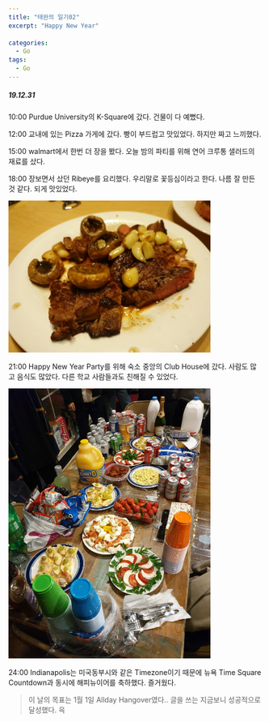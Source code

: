 ```yaml
---
title: "태완의 일기02"
excerpt: "Happy New Year"

categories:
  - Go
tags:
  - Go
---
```




##### 19.12.31

10:00 Purdue University의 K-Square에 갔다. 건물이 다 예뻤다.

12:00 교내에 있는 Pizza 가게에 갔다. 빵이 부드럽고 맛있었다. 하지만 짜고 느끼했다.

15:00 walmart에서 한번 더 장을 봤다. 오늘 밤의 파티를 위해 연어 크루통 샐러드의 재료를 샀다.

18:00 장보면서 샀던 Ribeye를 요리했다. 우리말로 꽃등심이라고 한다. 나름 잘 만든 것 같다. 되게 맛있었다.

<img src="../_docs/diary_go_02_steak.jpg" width="400">

21:00 Happy New Year Party를 위해 숙소 중앙의 Club House에 갔다. 사람도 많고 음식도 많았다. 다른 학교 사람들과도 친해질 수 있었다.

<img src="../_docs/diary_go_02_party.jpg" width="400">

24:00 Indianapolis는 미국동부시와 같은 Timezone이기 때문에 뉴욕 Time Square Countdown과 동시에 해피뉴이어를 축하했다. 즐거웠다.

> 이 날의 목표는 1월 1일 Allday Hangover였다.. 글을 쓰는 지금보니 성공적으로 달성했다. 윽

